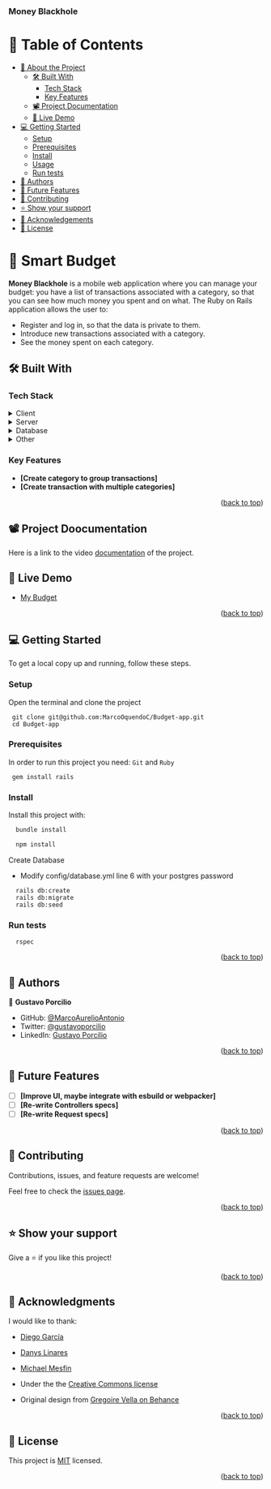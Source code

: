 <a name="readme-top"></a>

<h3><b>Money Blackhole</b></h3>

<!-- TABLE OF CONTENTS -->

# 📗 Table of Contents

- [📖 About the Project](#about-project)
  - [🛠 Built With](#built-with)
    - [Tech Stack](#tech-stack)
    - [Key Features](#key-features)
  - [📽️ Project Documentation](#documentation)
  - [🚀 Live Demo](#live-demo)
- [💻 Getting Started](#getting-started)
  - [Setup](#setup)
  - [Prerequisites](#prerequisites)
  - [Install](#install)
  - [Usage](#usage)
  - [Run tests](#run-tests)
- [👥 Authors](#authors)
- [🔭 Future Features](#future-features)
- [🤝 Contributing](#contributing)
- [⭐️ Show your support](#support)
- [🙏 Acknowledgements](#acknowledgements)
- [📝 License](#license)

<!-- PROJECT DESCRIPTION -->

# 📖 Smart Budget <a name="about-project"></a>

**Money Blackhole** is a mobile web application where you can manage your budget: you have a list of transactions associated with a category, so that you can see how much money you spent and on what. The Ruby on Rails application allows the user to:

 - Register and log in, so that the data is private to them.
 - Introduce new transactions associated with a category.
 - See the money spent on each category.

## 🛠 Built With <a name="built-with"></a>

### Tech Stack <a name="tech-stack"></a>

<details>
  <summary>Client</summary>
  <ul>
    <li><a href="https://www.ruby-lang.org/en/">Ruby</a></li>
  </ul>
</details>

<details>
  <summary>Server</summary>
  <ul>
    <li><a href="https://guides.rubyonrails.org/index.html">Rails</a></li>
  </ul>
</details>

<details>
<summary>Database</summary>
  <ul>
    <li><a href="https://www.postgresql.org/">PostgreSQL</a></li>
    <li><img src="./app/assets/images/erd_diagram.png" alt="erd diagram"></li>
  </ul>
</details>

<details>
<summary>Other</summary>
  <ul>
    <li><a href="https://docs.github.com/en/get-started/quickstart/github-flow">GitHub flow</a></li>
    <li><a href="https://rubocop.org/">Rubocop</a></li>
    <li><a href="https://stylelint.io/">Stylelint</a></li>    
  </ul>
</details>

<!-- Features -->

### Key Features <a name="key-features"></a>

- **[Create category to group transactions]**
- **[Create transaction with multiple categories]**

<p align="right">(<a href="#readme-top">back to top</a>)</p>

<!-- Project Documentation -->
## 📽️ Project Doocumentation <a name="documentation"></a>

Here is a link to the video [documentation](https://www.loom.com/share/e54c4a5ac48c4d3e91bbdb9c4cb5b0c1) of the project.

<!-- LIVE DEMO -->
## 🚀 Live Demo <a name="live-demo"></a>

- [My Budget](https://mybudget-tz8v.onrender.com/)

<p align="right">(<a href="#readme-top">back to top</a>)</p>

<!-- GETTING STARTED -->
## 💻 Getting Started <a name="getting-started"></a>

To get a local copy up and running, follow these steps.
### Setup <a name="setup"></a>
Open the terminal and clone the project
```
 git clone git@github.com:MarcoOquendoC/Budget-app.git
 cd Budget-app
```

### Prerequisites <a name="prerequisites"></a>

In order to run this project you need:
`Git` and `Ruby`
```
 gem install rails
```

### Install <a name="install"></a>

Install this project with:

```sh
  bundle install
```
```sh
  npm install
```

Create Database 
 - Modify config/database.yml line 6 with your postgres password

```
  rails db:create
  rails db:migrate
  rails db:seed
```

### Run tests <a name="run-tests"></a>

```
  rspec
```
<p align="right">(<a href="#readme-top">back to top</a>)</p>

<!-- AUTHORS -->

## 👥 Authors <a name="authors"></a>

👤 **Gustavo Porcilio**

- GitHub: [@MarcoAurelioAntonio](https://github.com/MarcoAurelioAntonio)
- Twitter: [@gustavoporcilio](https://twitter.com/gustavoporcilio)
- LinkedIn: [Gustavo Porcilio](https://www.linkedin.com/in/gustavo-porcilio-4496a223a/)

<p align="right">(<a href="#readme-top">back to top</a>)</p>

<!-- FUTURE FEATURES -->

## 🔭 Future Features <a name="future-features"></a>

- [ ] **[Improve UI, maybe integrate with esbuild or webpacker]**
- [ ] **[Re-write Controllers specs]**
- [ ] **[Re-write Request specs]**

<p align="right">(<a href="#readme-top">back to top</a>)</p>

<!-- CONTRIBUTING -->

## 🤝 Contributing <a name="contributing"></a>

Contributions, issues, and feature requests are welcome!

Feel free to check the [issues page](../../issues/).

<p align="right">(<a href="#readme-top">back to top</a>)</p>

<!-- SUPPORT -->

## ⭐️ Show your support <a name="support"></a>

Give a ⭐️ if you like this project!

<p align="right">(<a href="#readme-top">back to top</a>)</p>

<!-- ACKNOWLEDGEMENTS -->

## 🙏 Acknowledgments <a name="acknowledgements"></a>

I would like to thank:
- [Diego García](https://github.com/taldr27)
- [Danys Linares](https://github.com/d4nQw3rty/)
- [Michael Mesfin](https://github.com/michael-duke)

- Under the the [Creative Commons license](https://creativecommons.org/licenses/by-nc/4.0/)

- Original design from [Gregoire Vella on Behance](https://www.behance.net/gregoirevella)

<p align="right">(<a href="#readme-top">back to top</a>)</p>

<!-- LICENSE -->

## 📝 License <a name="license"></a>

This project is [MIT](./MIT.md) licensed.

<p align="right">(<a href="#readme-top">back to top</a>)</p>
